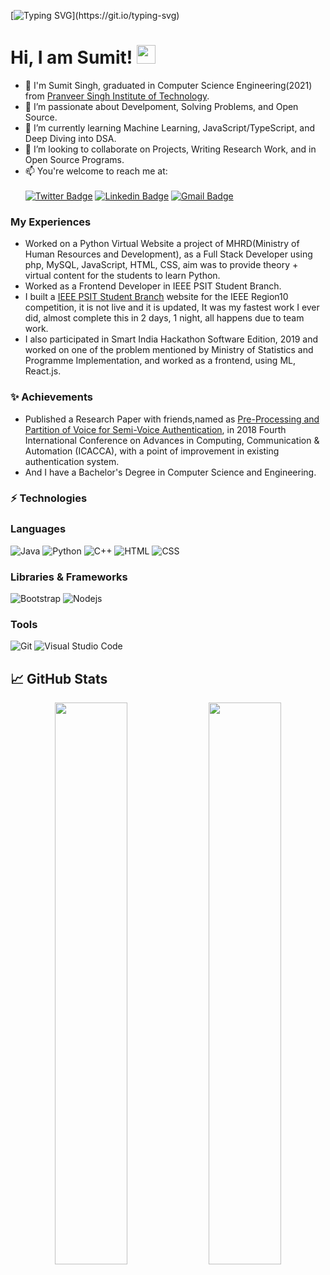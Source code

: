 [![Typing SVG](https://readme-typing-svg.herokuapp.com?size=24&width=600&lines=Welcome+To+Sumit's+Github+Profile..)](https://git.io/typing-svg)


# Hi, I am Sumit! <img src="https://raw.githubusercontent.com/aemmadi/aemmadi/master/wave.gif" width="30px">

- 👋 I'm Sumit Singh, graduated in Computer Science Engineering(2021) from [Pranveer Singh Institute of Technology](https://psit.ac.in/).
- 👀 I’m passionate about Develpoment, Solving Problems, and Open Source. 
- 🌱 I’m currently learning Machine Learning, JavaScript/TypeScript, and Deep Diving into DSA.
- 💞️ I’m looking to collaborate on Projects, Writing Research Work, and in Open Source Programs.
- 📫 You're welcome to reach me at:<br><br>
  [![Twitter Badge](https://img.shields.io/badge/-SinghSumit7388-blue?style=flat-square&logo=Twitter&logoColor=white&link=https://twitter.com/SinghSumit7388)](https://twitter.com/SinghSumit7388)
  [![Linkedin Badge](https://img.shields.io/badge/-SumitSingh-darkblue?style=flat-square&logo=Linkedin&logoColor=white&link=https://www.linkedin.com/in/sumit-singh-1252b0186/)](https://www.linkedin.com/in/sumit-singh-1252b0186/)
  [![Gmail Badge](https://img.shields.io/badge/-sinsumit13@gmail.com-c14438?style=flat-square&logo=Gmail&logoColor=white&link=mailto:sinsumit13@gmail@gmail.com)](mailto:sinsumit13@gmail@gmail.com)
  <br>

### My Experiences

- Worked on a Python Virtual Website a project of MHRD(Ministry of Human Resources and Development), as a Full Stack Developer using php, MySQL, JavaScript, HTML, CSS, aim was to provide theory + virtual content for the students to learn Python.
- Worked as a Frontend Developer in IEEE PSIT Student Branch.
- I built a [IEEE PSIT Student Branch](http://fgethell.xyz/zeus/ieee/) website for the IEEE Region10 competition, it is not live and it is updated, It was my fastest work I ever did, almost complete this in 2 days, 1 night, all happens due to team work.
- I also participated in Smart India Hackathon Software Edition, 2019 and worked on one of the problem mentioned by Ministry of Statistics and Programme Implementation, and worked as a frontend, using ML, React.js.
  <br>
### ✨ Achievements

- Published a Research Paper with friends,named as [Pre-Processing and Partition of Voice for Semi-Voice Authentication](https://ieeexplore.ieee.org/document/8776849), in 2018 Fourth International Conference on Advances in Computing, Communication & Automation (ICACCA), with a point of improvement in existing authentication system.
- And I have a Bachelor's Degree in Computer Science and Engineering.
  <br>
### ⚡ Technologies

### Languages

![Java](https://img.shields.io/badge/-java-E34A86?style=flat-square&logo=java)
![Python](https://img.shields.io/badge/-Python-black?style=flat-square&logo=Python)
![C++](https://img.shields.io/badge/-C++-00599C?style=flat-square&logo=c)
![HTML](https://img.shields.io/badge/-HTML-E34F26?style=flat-square&logo=html&logoColor=white)
![CSS](https://img.shields.io/badge/-CSS-1572B6?style=flat-square&logo=css)

### Libraries & Frameworks

![Bootstrap](https://img.shields.io/badge/-Bootstrap-563D7C?style=flat-square&logo=bootstrap)
![Nodejs](https://img.shields.io/badge/-Nodejs-black?style=flat-square&logo=Node.js)

### Tools

![Git](https://img.shields.io/badge/-Git-black?style=flat-square&logo=git)
![Visual Studio Code](https://open.vscode.dev/badges/open-in-vscode.svg)

## 📈 GitHub Stats
<p align="center">
	
  <img width="48%" src="https://github-readme-stats.vercel.app/api?username=Sin-Sumit&show_icons=true&theme=vue-dark" />
  <img width="48%" src="https://github-readme-streak-stats.herokuapp.com/?user=Sin-Sumit&theme=vue-dark" />
</p>
  
<!---
Sin-Sumit/Sin-Sumit is a ✨ special ✨ repository because its `README.md` (this file) appears on your GitHub profile.
You can click the Preview link to take a look at your changes.
--->
